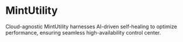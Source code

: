 # MintUtility
Cloud-agnostic MintUtility harnesses AI-driven self-healing to optimize performance, ensuring seamless high-availability control center.
